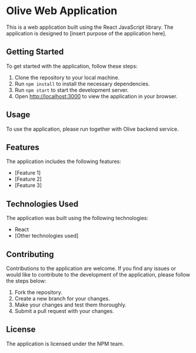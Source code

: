 # Olive Web Application

This is a web application built using the React JavaScript library. The application is designed to [insert purpose of the application here].

## Getting Started

To get started with the application, follow these steps:

1. Clone the repository to your local machine.
2. Run `npm install` to install the necessary dependencies.
3. Run `npm start` to start the development server.
4. Open [http://localhost:3000](http://localhost:3000) to view the application in your browser.

## Usage

To use the application, please run together with Olive backend service. 

## Features

The application includes the following features:

- [Feature 1]
- [Feature 2]
- [Feature 3]

## Technologies Used

The application was built using the following technologies:

- React
- [Other technologies used]

## Contributing

Contributions to the application are welcome. If you find any issues or would like to contribute to the development of the application, please follow the steps below:

1. Fork the repository.
2. Create a new branch for your changes.
3. Make your changes and test them thoroughly.
4. Submit a pull request with your changes.

## License

The application is licensed under the NPM team.